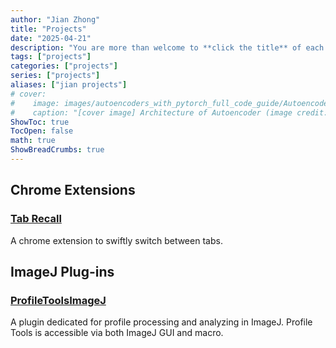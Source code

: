 ```yaml
---
author: "Jian Zhong"
title: "Projects"
date: "2025-04-21"
description: "You are more than welcome to **click the title** of each project to check out the details"
tags: ["projects"]
categories: ["projects"]
series: ["projects"]
aliases: ["jian projects"]
# cover:
#    image: images/autoencoders_with_pytorch_full_code_guide/AutoencoderCoverImage.png
#    caption: "[cover image] Architecture of Autoencoder (image credit: Jian Zhong)"
ShowToc: true
TocOpen: false
math: true
ShowBreadCrumbs: true
---
```


## Chrome Extensions

### [Tab Recall](https://chromewebstore.google.com/detail/tab-recall/onlelhdphndfbkoimbhcdmkmedibhedh)

A chrome extension to swiftly switch between tabs.

## ImageJ Plug-ins

### [ProfileToolsImageJ](https://jianzhongberkeley.github.io/ProfileToolsImageJ/)

A plugin dedicated for profile processing and analyzing in ImageJ. Profile Tools is accessible via both ImageJ GUI and macro.


